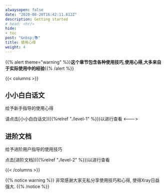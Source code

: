 ```yaml
---
alwaysopen: false
date: "2020-08-20T16:42:11.812Z"
description: Getting started
# head: <hr/>
hide:
- toc
post: "&nbsp;📚"
title: 使用心得
weight: 4
---
```


{{% alert theme="warning" %}}**这个章节包含各种使用技巧,使用心得,大多来自于实际使用中的经验**{{% /alert %}}

{{< columns >}} 	
## 小小白白话文
给予新手指导的使用心得
  
请点击[小小白白话文]({{%relref "./level-1" %}})以进行查看
<--->
## 进阶文档
给予进阶用户指导的使用技巧  
  
点击[进阶文档]({{%relref "./level-2" %}})以进行查看

{{< /columns >}}

{{% notice warning %}}
非常感谢大家无私分享使用技巧和心得, 使得Xray日益强大.
{{% /notice %}}